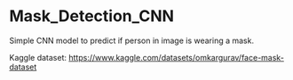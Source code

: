# Mask_Detection_CNN
Simple CNN model to predict if person in image is wearing a mask.

Kaggle dataset: https://www.kaggle.com/datasets/omkargurav/face-mask-dataset
